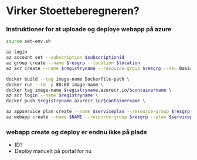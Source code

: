 # Virker Stoetteberegneren?

### Instruktioner for at uploade og deploye webapp på azure

```bash
source set-env.sh

az login
az account set --subscription $subscriptionid
az group create --name $resgrp --location $location
az acr create --name $registryname --resource-group $resgrp --sku Basic --admin-enabled true

docker build --tag image-name Dockerfile-path \
docker run --rm -p 80:80 image-name \
docker tag image-name $registryname.azurecr.io/$containername \
az acr login --name $registryname \
docker push $registryname.azurecr.io/$containername \

az appservice plan create --name $serviceplan --resource-group $resgrp --sku B1 --location $location
az webapp create --name $NAME --resource-group $resgrp --plan $serviceplan 
```

### webapp create og deploy er endnu ikke på plads
- ID?
- Deploy manuelt på portal for nu 


